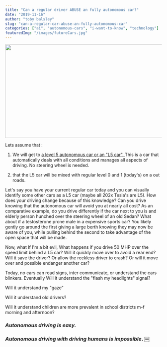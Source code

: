 ```yaml
---
title: "Can a regular driver ABUSE an fully autonomous car?"
date: "2019-11-16"
author: "toby balsley" 
slug: "can-a-regular-car-abuse-an-fully-autonomous-car"
categories: ["ai", "autonomous-cars", "i-want-to-know", "technology"]
featuredImg: "/images/futureCars.jpg"
---
```


<img class="size-full wp-image-1025" src="https://ybotman.com/wp-content/uploads/img_0990.jpg" width="700" height="300" />

Lets assume that :

1) We will get to <a href="https://ybotman.com/6-levels-of-car-automation/">a level 5 autonomous car or an "L5 car". </a>This is a car that automatically deals with all conditions and manages all aspects of driving. No steering wheel is needed.

2) that the L5 car will be mixed with regular level 0 and 1 (today's) on a out roads.

Let's say you have your current regular car today and you can visually identify some other cars as a L5 car (maybe all 202x Tesla's are L5). How does your driving change because of this knowledge? Can you drive knowing that the autonomous car will avoid you at nearly all cost? As an comparative example, do you drive differently if the car next to you is and elderly person hunched over the steering wheel of an old Sedan? What about if a testosterone prone male in a expensive sports car? You likely gently go around the first giving a large berth knowing they may now be aware of you, while pulling behind the second to take advantage of the open space that will be made.

Now, what If I'm a bit evil, What happens if you drive 50 MHP over the speed limit behind a L5 car? Will it quickly move over to avoid a rear end? Will it save the driver? Or allow the reckless driver to crash? Or will it move over and possible endanger another car?

Today, no cars can read signs, inter communicate, or understand the cars blinkers. Eventually Will it understand the "flash my headlights" signal?

Will it understand my "gaze"

Will it understand old drivers?

Will it understand children are more prevalent in school districts m-f morning and afternoon?
<h3><em>Autonomous driving is easy. </em></h3>
<h3><em>Autonomous driving with driving humans is impossible</em>. <strong>￼</strong></h3>
